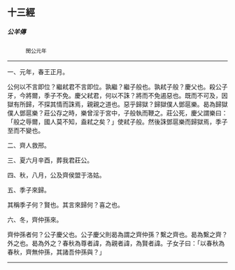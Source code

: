 

## 十三經

##### 公羊傳
　　　`閔公元年`

* * *

一、元年，春王正月。

公何以不言即位？繼弒君不言即位。孰繼？繼子般也。孰弒子般？慶父也。殺公子牙，今將爾，季子不免。慶父弒君，何以不誅？將而不免遏惡也。既而不可及，因獄有所歸，不探其情而誅焉，親親之道也。惡乎歸獄？歸獄僕人鄧扈樂。曷為歸獄僕人鄧扈樂？莊公存之時，樂曾淫于宮中，子般執而鞭之。莊公死，慶父謂樂曰：「般之辱爾，國人莫不知，盍弒之矣？」使弒子般。然後誅鄧扈樂而歸獄焉，季子至而不變也。

二、齊人救邢。

三、夏六月辛酉，葬我君莊公。

四、秋，八月，公及齊侯盟于洛姑。

五、季子來歸。

其稱季子何？賢也。其言來歸何？喜之也。

六、冬，齊仲孫來。

齊仲孫者何？公子慶父也。公子慶父則曷為謂之齊仲孫？繫之齊也。曷為繫之齊？外之也。曷為外之？春秋為尊者諱，為親者諱，為賢者諱。子女子曰：「以春秋為春秋，齊無仲孫，其諸吾仲孫與？」

* * *

